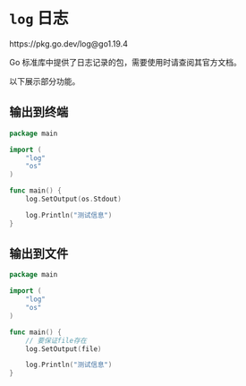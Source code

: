 # `log` 日志

<div class="o">https://pkg.go.dev/log@go1.19.4</div>

Go 标准库中提供了日志记录的包，需要使用时请查阅其官方文档。

以下展示部分功能。

## 输出到终端

<div class="run"></div>

```go
package main

import (
    "log"
    "os"
)

func main() {
    log.SetOutput(os.Stdout)

    log.Println("测试信息")
}
```

## 输出到文件

```go
package main

import (
    "log"
    "os"
)

func main() {
    // 要保证file存在
    log.SetOutput(file)

    log.Println("测试信息")
}
```
